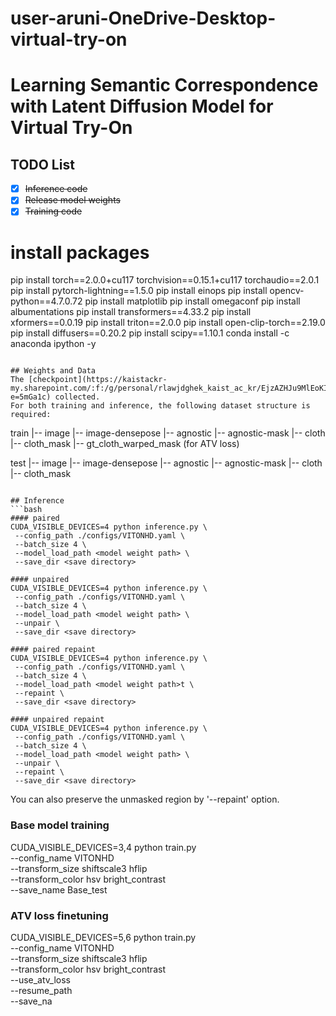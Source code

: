 # user-aruni-OneDrive-Desktop-virtual-try-on
# Learning Semantic Correspondence with Latent Diffusion Model for Virtual Try-On 

## TODO List
- [x] ~~Inference code~~
- [x] ~~Release model weights~~
- [x] ~~Training code~~

# install packages
pip install torch==2.0.0+cu117 torchvision==0.15.1+cu117 torchaudio==2.0.1 
pip install pytorch-lightning==1.5.0
pip install einops
pip install opencv-python==4.7.0.72
pip install matplotlib
pip install omegaconf
pip install albumentations
pip install transformers==4.33.2
pip install xformers==0.0.19
pip install triton==2.0.0
pip install open-clip-torch==2.19.0
pip install diffusers==0.20.2
pip install scipy==1.10.1
conda install -c anaconda ipython -y
```

## Weights and Data
The [checkpoint](https://kaistackr-my.sharepoint.com/:f:/g/personal/rlawjdghek_kaist_ac_kr/EjzAZHJu9MlEoKIxG4tqPr0BM_Ry20NHyNw5Sic2vItxiA?e=5mGa1c) collected.
For both training and inference, the following dataset structure is required:

```
train
|-- image
|-- image-densepose
|-- agnostic
|-- agnostic-mask
|-- cloth
|-- cloth_mask
|-- gt_cloth_warped_mask (for ATV loss)

test
|-- image
|-- image-densepose
|-- agnostic
|-- agnostic-mask
|-- cloth
|-- cloth_mask
```

## Inference
```bash
#### paired
CUDA_VISIBLE_DEVICES=4 python inference.py \
 --config_path ./configs/VITONHD.yaml \
 --batch_size 4 \
 --model_load_path <model weight path> \
 --save_dir <save directory>

#### unpaired
CUDA_VISIBLE_DEVICES=4 python inference.py \
 --config_path ./configs/VITONHD.yaml \
 --batch_size 4 \
 --model_load_path <model weight path> \
 --unpair \
 --save_dir <save directory>

#### paired repaint
CUDA_VISIBLE_DEVICES=4 python inference.py \
 --config_path ./configs/VITONHD.yaml \
 --batch_size 4 \
 --model_load_path <model weight path>t \
 --repaint \
 --save_dir <save directory>

#### unpaired repaint
CUDA_VISIBLE_DEVICES=4 python inference.py \
 --config_path ./configs/VITONHD.yaml \
 --batch_size 4 \
 --model_load_path <model weight path> \
 --unpair \
 --repaint \
 --save_dir <save directory>
```

You can also preserve the unmasked region by '--repaint' option. 

### Base model training
CUDA_VISIBLE_DEVICES=3,4 python train.py \
 --config_name VITONHD \
 --transform_size shiftscale3 hflip \
 --transform_color hsv bright_contrast \
 --save_name Base_test

### ATV loss finetuning
CUDA_VISIBLE_DEVICES=5,6 python train.py \
 --config_name VITONHD \
 --transform_size shiftscale3 hflip \
 --transform_color hsv bright_contrast \
 --use_atv_loss \
 --resume_path <first stage model path> \
 --save_na
